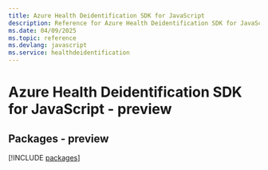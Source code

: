 ```yaml
---
title: Azure Health Deidentification SDK for JavaScript
description: Reference for Azure Health Deidentification SDK for JavaScript
ms.date: 04/09/2025
ms.topic: reference
ms.devlang: javascript
ms.service: healthdeidentification
---
```

# Azure Health Deidentification SDK for JavaScript - preview
## Packages - preview
[!INCLUDE [packages](health-deidentification-index.md)]